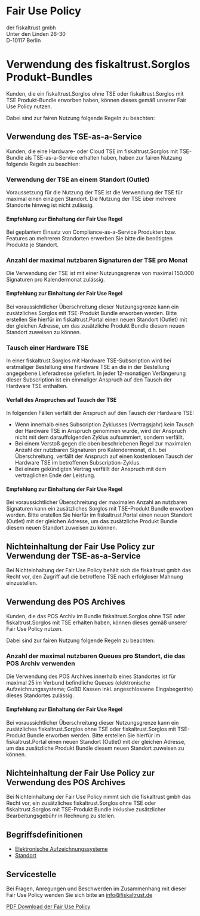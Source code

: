 # Fair Use Policy

der fiskaltrust gmbh<br />
Unter den Linden 26-30<br />
D-10117 Berlin<br />



# Verwendung des fiskaltrust.Sorglos Produkt-Bundles

Kunden, die ein fiskaltrust.Sorglos ohne TSE oder fiskaltrust.Sorglos mit TSE Produkt-Bundle erworben haben, können dieses gemäß unserer Fair Use Policy nutzen. 

Dabei sind zur fairen Nutzung folgende Regeln zu beachten:

## Verwendung des TSE-as-a-Service

Kunden, die eine Hardware- oder Cloud TSE im fiskaltrust.Sorglos mit TSE-Bundle als TSE-as-a-Service erhalten haben, haben zur fairen Nutzung folgende Regeln zu beachten:

### Verwendung der TSE an einem Standort (Outlet)

Voraussetzung für die Nutzung der TSE ist die Verwendung der TSE für maximal einen einzigen Standort. Die Nutzung der TSE über mehrere Standorte hinweg ist nicht zulässig. 

#### Empfehlung zur Einhaltung der Fair Use Regel

Bei geplantem Einsatz von Compliance-as-a-Service Produkten bzw. Features an mehreren Standorten erwerben Sie bitte die benötigten Produkte je Standort.

### Anzahl der maximal nutzbaren Signaturen der TSE pro Monat

Die Verwendung der TSE ist mit einer Nutzungsgrenze von maximal 150.000 Signaturen pro Kalendermonat zulässig. 

#### Empfehlung zur Einhaltung der Fair Use Regel

Bei voraussichtlicher Überschreitung dieser Nutzungsgrenze kann ein zusätzliches Sorglos mit TSE-Produkt Bundle erworben werden. Bitte erstellen Sie hierfür im fiskaltrust.Portal einen neuen Standort (Outlet) mit der gleichen Adresse, um das zusätzliche Produkt Bundle diesem neuen Standort zuweisen zu können.

### Tausch einer Hardware TSE

In einer fiskaltrust.Sorglos mit Hardware TSE-Subscription wird bei erstmaliger Bestellung eine Hardware TSE an die in der Bestellung angegebene Lieferadresse geliefert. In jeder 12-monatigen Verlängerung dieser Subscription ist ein einmaliger Anspruch auf den Tausch der Hardware TSE enthalten. 

#### Verfall des Anspruches auf Tausch der TSE

In folgenden Fällen verfällt der Anspruch auf den Tausch der Hardware TSE:

- Wenn innerhalb eines Subscription Zyklusses (Vertragsjahr) kein Tausch der Hardware TSE in Anspruch genommen wurde, wird der Anspruch nicht mit dem darauffolgenden Zyklus aufsummiert, sondern verfällt. 
- Bei einem Verstoß gegen die oben beschriebenen Regel zur maximalen Anzahl der nutzbaren Signaturen pro Kalendermonat, d.h. bei Überschreitung, verfällt der Anspruch auf einen kostenlosen Tausch der Hardware TSE im betroffenen Subscription-Zyklus.
- Bei einem gekündigten Vertrag verfällt der Anspruch mit dem vertraglichen Ende der Leistung.

#### Empfehlung zur Einhaltung der Fair Use Regel

Bei voraussichtlicher Überschreitung der maximalen Anzahl an nutzbaren Signaturen kann ein zusätzliches Sorglos mit TSE-Produkt Bundle erworben werden. Bitte erstellen Sie hierfür im fiskaltrust.Portal einen neuen Standort (Outlet) mit der gleichen Adresse, um das zusätzliche Produkt Bundle diesem neuen Standort zuweisen zu können.

## Nichteinhaltung der Fair Use Policy zur Verwendung der TSE-as-a-Service

Bei Nichteinhaltung der Fair Use Policy behält sich die fiskaltrust gmbh das Recht vor, den Zugriff auf die betroffene TSE nach erfolgloser Mahnung einzustellen.

## Verwendung des POS Archives

Kunden, die das POS Archiv im Bundle fiskaltrust.Sorglos ohne TSE oder fiskaltrust.Sorglos mit TSE erhalten haben, können dieses gemäß unserer Fair Use Policy nutzen. 

Dabei sind zur fairen Nutzung folgende Regeln zu beachten:

### Anzahl der maximal nutzbaren Queues pro Standort, die das POS Archiv verwenden

Die Verwendung des POS Archives innerhalb eines Standortes ist für maximal 25 im Verbund befindliche Queues (elektronische Aufzeichnungssysteme; GoBD Kassen inkl. angeschlossene Eingabegeräte) dieses Standortes  zulässig. 

#### Empfehlung zur Einhaltung der Fair Use Regel

Bei voraussichtlicher Überschreitung dieser Nutzungsgrenze kann ein zusätzliches fiskaltrust.Sorglos ohne TSE oder fiskaltrust.Sorglos mit TSE-Produkt Bundle erworben werden. Bitte erstellen Sie hierfür im fiskaltrust.Portal einen neuen Standort (Outlet) mit der gleichen Adresse, um das zusätzliche Produkt Bundle diesem neuen Standort zuweisen zu können.

## Nichteinhaltung der Fair Use Policy zur Verwendung des POS Archives

Bei Nichteinhaltung der Fair Use Policy nimmt sich die fiskaltrust gmbh das Recht vor, ein zusätzliches fiskaltrust.Sorglos ohne TSE oder fiskaltrust.Sorglos mit TSE-Produkt Bundle inklusive zusätzlicher Bearbeitungsgebühr in Rechnung zu stellen.

## Begriffsdefinitionen

- [Elektronische Aufzeichnungssysteme](https://github.com/fiskaltrust/productdescription-de-doc/tree/master/glossar#elektronisches-aufzeichnungssystem-kasse-registrierkasse-kassensystem-eingabestation-terminal)
- [Standort](https://github.com/fiskaltrust/productdescription-de-doc/tree/master/glossar#standort-outlet-location)

## Servicestelle

Bei Fragen, Anregungen und Beschwerden im Zusammenhang mit dieser Fair Use Policy wenden Sie sich bitte an [info@fiskaltrust.de](mailto:info@fiskaltrust.de)



[PDF Download der Fair Use Policy](media/market-de-fair-use-policy.pdf)
